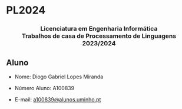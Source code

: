 # PL2024

<h3 align="center">Licenciatura em Engenharia Informática <br> Trabalhos de casa de Processamento de Linguagens <br> 2023/2024 </h3>

## Aluno
- Nome: Diogo Gabriel Lopes Miranda
* Número Aluno: A100839
+ E-mail: a100839@alunos.uminho.pt
